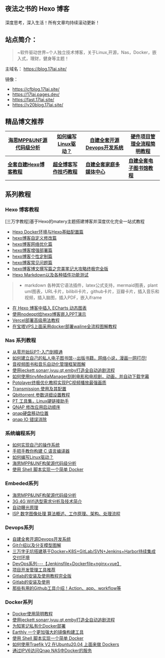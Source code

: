 ## 夜法之书的 Hexo 博客


<p style="text-align:center;color:#13a768;font-size:1.5em;font-weight: bold;">

深度思考，深入生活！所有文章均持续滚动更新！

</p>



## 站点简介：

> ~软件驱动世界~个人独立技术博客，关于Linux,开源，Nas，Docker，嵌入式，理财，健身等主题！

主域名： https://blog.17lai.site/

镜像：

- https://cfblog.17lai.site/
- https://17lai.pages.dev/
- https://fast.17lai.site/
- https://v20blog.17lai.site/



## 精品博文推荐

| [海思MPP&UNF源代码级分析](https://blog.17lai.site/posts/13894dce/) | [如何编写Linux驱动？](https://blog.17lai.site/posts/ed364362/) | [**自建全套开源Devops开发系统**](https://blog.17lai.site/posts/ab63eb8f/) | [**硬件项目管理全流程简明教程**](https://blog.17lai.site/posts/d8b1e381/) |
| ------------------------------------------------------------ | ------------------------------------------------------------ | ------------------------------------------------------------ | ------------------------------------------------------------ |
| [**全套自建Hexo博客教程**](https://blog.17lai.site/posts/40300608/) | [**超全博客写作技巧教程**](https://blog.17lai.site/posts/253706ff/) | [**自建全套家庭多媒体中心**](https://blog.17lai.site/posts/9912bd5d/) | [**自建全套电子图书馆教程**](https://blog.17lai.site/posts/dc1c8194/) |



## 系列教程

### Hexo 博客教程

[三万字教程]基于Hexo的matery主题搭建博客并深度优化完全一站式教程

- [Hexo Docker环境与Hexo基础配置篇](https://blog.17lai.site/posts/40300608/)
- [hexo博客自定义修改篇](https://blog.17lai.site/posts/4d8a0b22/)
- [hexo博客网络优化篇](https://blog.17lai.site/posts/9b056c86/)
- [hexo博客增强部署篇](https://blog.17lai.site/posts/5311b619/)
- [hexo博客个性定制篇](https://blog.17lai.site/posts/4a2050e2/)
- [hexo博客常见问题篇](https://blog.17lai.site/posts/84b4059a/)
- [hexo博客博文撰写篇之完美笔记大攻略终极完全版](https://blog.17lai.site/posts/253706ff/)
- [Hexo Markdown以及各种插件功能测试](https://blog.17lai.site/posts/cf0f47fd/)

> - markdown 各种其它语法插件，latex公式支持，mermaid图表，plant uml图表，URL卡片，bilibili卡片，github卡片，豆瓣卡片，插入音乐和视频，插入脑图，插入PDF，嵌入iframe

- [在 Hexo 博客中插入 ECharts 动态图表](https://blog.17lai.site/posts/217ccdc1/)
- [使用nodeppt给hexo博客嵌入PPT演示](https://blog.17lai.site/posts/546887ac/)
- [Vercel部署高级用法教程](https://blog.17lai.site/posts/e922fac8/)
- [在宝塔VPS上面采用docker部署waline全流程图解教程](https://blog.17lai.site/posts/8f9792ab/)



### Nas 系列教程

- [从零开始玩PT-入门到精通](https://blog.17lai.site/posts/9806d7f1/)
- [如何建立自己的私人电子图书馆--出版书籍，网络小说，漫画一网打尽!](https://blog.17lai.site/posts/dc1c8194/)
- [音视频图书和音乐自动化管理框架图解](https://blog.17lai.site/posts/db7bf49b/)
- [使用jeckett,sonarr,iyuu,qt,emby打造全自动追剧流程](https://blog.17lai.site/posts/9912bd5d/)
- [如何使用tinyMediaManager刮削电影和电视剧，动画，并自动下载字幕](https://blog.17lai.site/posts/e6d40157/)
- [Potplayer终极优化教程实现PC视频播放最强画质](https://blog.17lai.site/posts/2f8fb473/)
- [Transmission 使用及其配置](https://blog.17lai.site/posts/8f76d9dd/)
- [Qbittorrent 参数详细设置教程](https://blog.17lai.site/posts/f6b32521/)
- [PT 工具集，Linux硬链接助手](https://blog.17lai.site/posts/bb600b4b/)
- [QNAP 修改应用启动顺序](https://blog.17lai.site/posts/77da2f80/)
- [qnap硬盘移动位置](https://blog.17lai.site/posts/10fee780/)
- [qnap IO 错误消除](https://blog.17lai.site/posts/5b1993ac/)

### **系统编程系列** 

- [如何实现自己的操作系统](https://blog.17lai.site/posts/ffcce55d/)
- [手把手教你构建 C 语言编译器](https://blog.17lai.site/posts/32570315/)
- [如何编写Linux驱动？](https://blog.17lai.site/posts/ed364362/)
- [海思MPP&UNF构架源代码级分析](https://blog.17lai.site/posts/13894dce/)
- [使用 Shell 脚本实现一个简单 Docker](https://blog.17lai.site/posts/90e60aac/)

### **Embeded系列** 


- [海思MPP&UNF构架源代码级分析](https://blog.17lai.site/posts/13894dce/)
- [3G,4G,Wifi选型需求分析及技术简介](https://blog.17lai.site/posts/6b2ba137/)
- [自动曝光原理](https://blog.17lai.site/posts/509c7bd3/)
- [ISP 数字图像处理 算法概述、工作原理、架构、处理流程](https://blog.17lai.site/posts/798e6e62/)

### **Devops系列** 

- [自建全套开源Devops开发系统](https://blog.17lai.site/posts/ab63eb8f/)
- [Git介绍以及分支模型图解](https://blog.17lai.site/posts/d32a07a7/)
- [三万字无坑搭建基于Docker+K8S+GitLab/SVN+Jenkins+Harbor持续集成交付环境](https://blog.17lai.site/posts/39563241/)
- [DevOps系列---【Jenkinsfile+Dockerfile+nginx+vue】](https://blog.17lai.site/posts/3437994a/)
- [项目开发管理工具推荐](https://blog.17lai.site/posts/f4c3ad41/)
- [Gitlab的安装及使用教程完全版](https://blog.17lai.site/posts/acc13b70/)
- [Gitlab的安装及使用](https://blog.17lai.site/posts/d08eb7b/)
- [那些有用的Github工具介绍！Action、app、workflow等](https://blog.17lai.site/posts/78c3371/)

### **Docker系列** 

- [Docker使用简明教程](https://blog.17lai.site/posts/42b6a86d/)
- [使用jeckett,sonarr,iyuu,qt,emby打造全自动追剧流程](https://blog.17lai.site/posts/9912bd5d/)
- [为知笔记私有化Docker部署](https://blog.17lai.site/posts/1802a8a7/)
- [Earthly 一个更加强大的镜像构建工具](https://blog.17lai.site/posts/593cc323/)
- [使用 Shell 脚本实现一个简单 Docker](https://blog.17lai.site/posts/90e60aac/)
- [如何使用Traefik V2 在Ubuntu20.04 上面来做 Dockers](https://blog.17lai.site/posts/465d2738/) 
- [通过IPV6访问Qnap NAS中Docker的服务](https://blog.17lai.site/posts/462f1e5c/)
